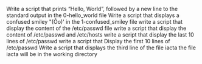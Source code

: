 Write a script that prints “Hello, World”, followed by a new line to the standard output in the 0-hello_world file
Write a script that displays a confused smiley "(Ôo)' in the 1-confused_smiley file
write a script that display the content of the /etc/passwd file
write a script that display the content of /etc/passwd and /etc/hosts
write a script that display the last 10 lines of /etc/passwd
write a script that Display the first 10 lines of /etc/passwd
Write a script that displays the third line of the file iacta the file iacta will be in the working directory
